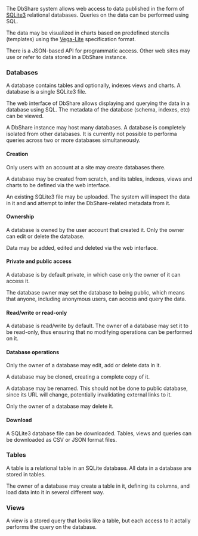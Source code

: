 The DbShare system allows web access to data published in the form of
[SQLite3](https://www.sqlite.org/) relational databases. Queries on
the data can be performed using SQL.

The data may be visualized in charts based on predefined stencils
(templates) using the [Vega-Lite](https://vega.github.io/vega-lite/)
specification format.

There is a JSON-based API for programmatic access. Other web sites may
use or refer to data stored in a DbShare instance.

### Databases

A database contains tables and optionally, indexes views and charts. A
database is a single SQLite3 file.

The web interface of DbShare allows displaying and querying the data
in a database using SQL. The metadata of the database (schema,
indexes, etc) can be viewed.

A DbShare instance may host many databases. A database is completely
isolated from other databases. It is currently not possible to
performa queries across two or more databases simultaneously.

#### Creation

Only users with an account at a site may create databases there.

A database may be created from scratch, and its tables, indexes, views
and charts to be defined via the web interface.

An existing SQLite3 file may be uploaded. The system will inspect the
data in it and and attempt to infer the DbShare-related metadata from
it.

#### Ownership

A database is owned by the user account that created it. Only the
owner can edit or delete the database.

Data may be added, edited and deleted via the web interface.

#### Private and public access

A database is by default private, in which case only the owner of it can
access it.

The database owner may set the database to being public, which means
that anyone, including anonymous users, can access and query the data.

#### Read/write or read-only

A database is read/write by default. The owner of a database may set
it to be read-only, thus ensuring that no modifying operations can be
performed on it.

#### Database operations

Only the owner of a database may edit, add or delete data in it.

A database may be cloned, creating a complete copy of it.

A database may be renamed. This should not be done to public database,
since its URL will change, potentially invalidating external links to
it.

Only the owner of a database may delete it.

#### Download

A SQLite3 database file can be downloaded. Tables, views and queries
can be downloaded as CSV or JSON format files.

### Tables

A table is a relational table in an SQLite database. All data in a
database are stored in tables.

The owner of a database may create a table in it, defining its
columns, and load data into it in several different way.

### Views

A view is a stored query that looks like a table, but each access
to it actally performs the query on the database.
